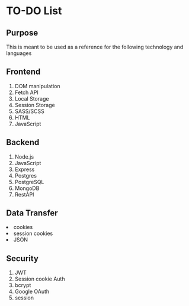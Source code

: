 # TO-DO List

## Purpose
This is meant to be used as a reference for the following technology and languages

<h2>Frontend</h2>
<ol>
    <li>DOM manipulation</li>
    <li>Fetch API</li>
    <li>Local Storage</li>
    <li>Session Storage</li>
    <li>SASS/SCSS</li>
    <li>HTML</li>
    <li>JavaScript</li>
</ol>

<h2>Backend</h2>
<ol>
    <li>Node.js</li>
    <li>JavaScript</li>
    <li>Express</li>
    <li>Postgres</li> 
    <li>PostgreSQL</li>
    <li>MongoDB</li>  
    <li>RestAPI</li> 
</ol>

<h2>Data Transfer</h2>
<o1>
    <li>cookies</li>
    <li>session cookies</li>
    <li>JSON</li>
</ol>

<h2>Security</h2>
<ol>
    <li>JWT</li>
    <li>Session cookie Auth</li>
    <li>bcrypt</li>
    <li>Google OAuth</li>
    <li>session</li>
</ol>

